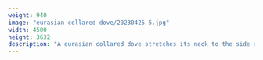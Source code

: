 ```yaml
---
weight: 940
image: "eurasian-collared-dove/20230425-5.jpg"
width: 4500
height: 3632
description: "A eurasian collared dove stretches its neck to the side as it sits on a short tree branch<br/>f/7.1, 1/1000, 280.0 mm, iso400"
---
```

